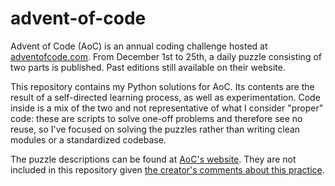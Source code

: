 # advent-of-code
Advent of Code (AoC) is an annual coding challenge hosted at [adventofcode.com](https://www.adventofcode.com). From December 1st to 25th, a daily puzzle consisting of two parts is published. Past editions still available on their website. 

This repository contains my Python solutions for AoC. Its contents are the result of a self-directed learning process, as well as experimentation. Code inside is a mix of the two and not representative of what I consider "proper" code: these are scripts to solve one-off problems and therefore see no reuse, so I've focused on solving the puzzles rather than writing clean modules or a standardized codebase. 

The puzzle descriptions can be found at [AoC's website](https://adventofcode.com/2019/events). They are not included in this repository given [the creator's comments about this practice](https://www.reddit.com/r/adventofcode/comments/e4mkjq/allowed_to_use_problem_text_as_github_readme/).
